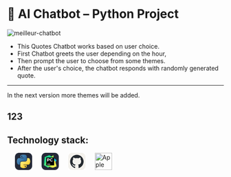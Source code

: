 # 🧠 AI Chatbot – Python Project


![meilleur-chatbot](https://github.com/user-attachments/assets/116e6dbd-aa58-4f54-b698-0298d7cbc0b8)

 - This Quotes Chatbot works based on user choice.
 - First Chatbot greets the user depending on the hour,
 - Then prompt the user to choose from some themes.
 - After the user's choice, the chatbot responds with randomly generated quote.

---
 In the next version more themes will be added.


123
---
## Technology stack:
<p align="left">
  &emsp;
    <a href="#"><img alt="Python" src="https://github.com/tandpfun/skill-icons/blob/main/icons/Python-Dark.svg" width="40" height ="40"></a>
  &emsp;
    <a href="#"><img src="https://github.com/tandpfun/skill-icons/blob/main/icons/PyCharm-Dark.svg" width="40" height="40" /></a>
  &emsp;
    <a href="#"><img alt="GitHub" src="https://github.com/tandpfun/skill-icons/blob/main/icons/Github-Light.svg" title="GitHub" **alt="GitHub" width="40" height="40" ></a>
  &emsp;
    <a href="#"><img src="https://github.com/tandpfun/skill-icons/blob/main/icons/Apple-Light.svg" title="Apple" **alt="Apple" width="40" height="40" /></a>
</p>
